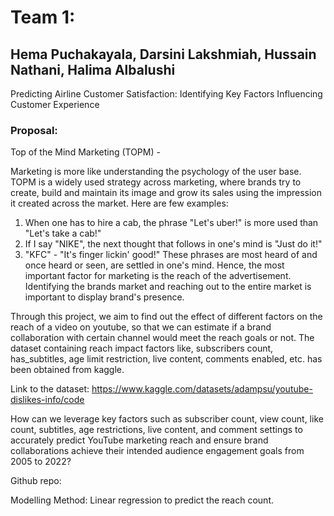# Team 1: 
## Hema Puchakayala, Darsini Lakshmiah, Hussain Nathani, Halima Albalushi

Predicting Airline Customer Satisfaction: Identifying Key Factors Influencing Customer Experience

### Proposal:

Top of the Mind Marketing (TOPM) - 

Marketing is more like understanding the psychology of the user base. TOPM is a widely used strategy across marketing, where brands try to create, build and maintain its image and grow its sales using the impression it created across the market.
Here are few examples:
1. When one has to hire a cab, the phrase "Let's uber!" is more used than "Let's take a cab!"
2. If I say "NIKE", the next thought that follows in one's mind is "Just do it!"
3. "KFC" - "It's finger lickin' good!"
These phrases are most heard of and once heard or seen, are settled in one's mind. Hence, the most important factor for marketing is the reach of the advertisement. Identifying the brands market and reaching out to the entire market is important to display brand's presence.

Through this project, we aim to find out the effect of different factors on the reach of a video on youtube, so that we can estimate if a brand collaboration with certain channel would meet the reach goals or not. The dataset containing reach impact factors like, subscribers count, has_subtitles, age limit restriction, live content, comments enabled, etc. has been obtained from kaggle. 

Link to the dataset: https://www.kaggle.com/datasets/adampsu/youtube-dislikes-info/code

How can we leverage key factors such as subscriber count, view count, like count, subtitles, age restrictions, live content, and comment settings to accurately predict YouTube marketing reach and ensure brand collaborations achieve their intended audience engagement goals from 2005 to 2022?

Github repo: 

Modelling Method: Linear regression to predict the reach count.
